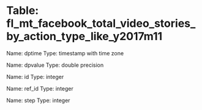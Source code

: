 Table: fl_mt_facebook_total_video_stories_by_action_type_like_y2017m11
======================================================================

Name: dptime
Type: timestamp with time zone

Name: dpvalue
Type: double precision

Name: id
Type: integer

Name: ref_id
Type: integer

Name: step
Type: integer

